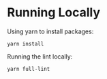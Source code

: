 # Running Locally

Using yarn to install packages:

```
yarn install
```

Running the lint locally:

```
yarn full-lint
```
